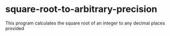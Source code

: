# square-root-to-arbitrary-precision
This program calculates the square root of an integer to any decimal places provided
